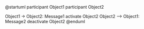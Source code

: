 @startuml
participant Object1
participant Object2

Object1 -> Object2: Message1
activate Object2
Object2 --> Object1: Message2
deactivate Object2
@enduml
